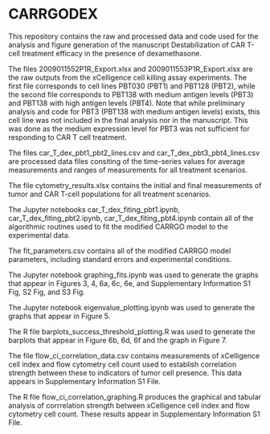 # CARRGODEX
This repository contains the raw and processed data and code used for the analysis and figure generation of the manuscript Destabilization of CAR T-cell treatment efficacy in the presence of dexamethasone.

The files 2009011552P1R_Export.xlsx and 2009011553P1R_Export.xlsx are the raw outputs from the xCelligence cell killing assay experiments.  The first file corresponds to cell lines PBT030 (PBT1) and PBT128 (PBT2), while the second file corresponds to PBT138 with medium antigen levels (PBT3) and PBT138 with high antigen levels (PBT4).  Note that while preliminary analysis and code for PBT3 (PBT138 with medium antigen levels) exists, this cell line was not included in the final analysis nor in the manuscript.  This was done as the medium expression level for PBT3 was not sufficient for responding to CAR T cell treatment.

The files car_T_dex_pbt1_pbt2_lines.csv and car_T_dex_pbt3_pbt4_lines.csv are processed data files consiting of the time-series values for average measurements and ranges of measurements for all treatment scenarios.

The file cytometry_results.xlsx contains the initial and final measurements of tumor and CAR T-cell populations for all treatment scenarios.

The Jupyter notebooks car_T_dex_fiting_pbt1.ipynb, car_T_dex_fiting_pbt2.ipynb, car_T_dex_fiting_pbt4.ipynb contain all of the algorithmic routines used to fit the modified CARRGO model to the experimental data.

The fit_parameters.csv contains all of the modified CARRGO model parameters, including standard errors and experimental conditions.

The Jupyter notebook graphing_fits.ipynb was used to generate the graphs that appear in Figures 3, 4, 6a, 6c, 6e, and Supplementary Information S1 Fig, S2 Fig, and S3 Fig.

The Jupyter notebook eigenvalue_plotting.ipynb was used to generate the graphs that appear in Figure 5.

The R file barplots_success_threshold_plotting.R was used to generate the barplots that appear in Figure 6b, 6d, 6f and the graph in Figure 7.

The file flow_ci_correlation_data.csv contains measurements of xCelligence cell index and flow cytometry cell count used to establish correlation strength between these to indicators of tumor cell presence.  This data appears in Supplementary Information S1 File.

The R file flow_ci_correlation_graphing.R produces the graphical and tabular analysis of corrrelation strength between xCelligence cell index and flow cytometry cell count.  These results appear in Supplementary Information S1 File.

